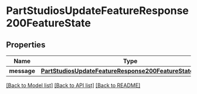 # PartStudiosUpdateFeatureResponse200FeatureState

## Properties
Name | Type | Description | Notes
------------ | ------------- | ------------- | -------------
**message** | [**PartStudiosUpdateFeatureResponse200FeatureStateMessage**](PartStudiosUpdateFeatureResponse200FeatureStateMessage.md) |  | [optional] 

[[Back to Model list]](../README.md#documentation-for-models) [[Back to API list]](../README.md#documentation-for-api-endpoints) [[Back to README]](../README.md)


